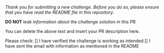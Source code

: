 *Thank you for submitting a new challenge. Before you do so, please ensure that you have read the README file in this repository.*

**DO NOT** *leak information about the challenge solution in this PR.* 

You can delete the above text and insert your PR description here. 

Please check:
[] I have verified the challenge is working as intended
[] I have sent the email with information as mentioned in the README
  
